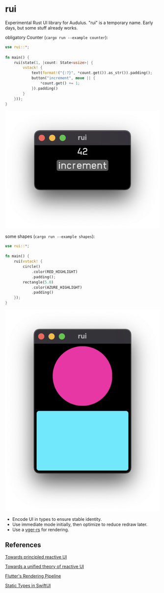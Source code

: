 # rui
Experimental Rust UI library for Audulus. "rui" is a temporary name. Early days, but some stuff already works.

obligatory Counter (`cargo run --example counter`):

```Rust
use rui::*;

fn main() {
    rui(state(1, |count: State<usize>| {
        vstack! {
            text(format!("{:?}", *count.get()).as_str()).padding();
            button("increment", move || {
                *count.get() += 1;
            }).padding()
        }
    }));
}
```

![counter screenshot](screenshots/counter.png)

some shapes (`cargo run --example shapes`):

```rust
use rui::*;

fn main() {
    rui(vstack! {
        circle()
            .color(RED_HIGHLIGHT)
            .padding();
        rectangle(5.0)
            .color(AZURE_HIGHLIGHT)
            .padding()
    });
}
```

![shapes screenshot](screenshots/shapes.png)

- Encode UI in types to ensure stable identity.
- Use immediate mode initially, then optimize to reduce redraw later.
- Use a [vger-rs](https://github.com/audulus/vger-rs) for rendering.

## References

[Towards principled reactive UI](https://raphlinus.github.io/rust/druid/2020/09/25/principled-reactive-ui.html)

[Towards a unified theory of reactive UI](https://raphlinus.github.io/ui/druid/2019/11/22/reactive-ui.html)

[Flutter's Rendering Pipeline](https://www.youtube.com/watch?v=UUfXWzp0-DU)

[Static Types in SwiftUI](https://www.objc.io/blog/2019/11/05/static-types-in-swiftui/)
